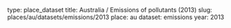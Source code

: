 type: place_dataset
title: Australia / Emissions of pollutants (2013)
slug: places/au/datasets/emissions/2013
place: au
dataset: emissions
year: 2013
